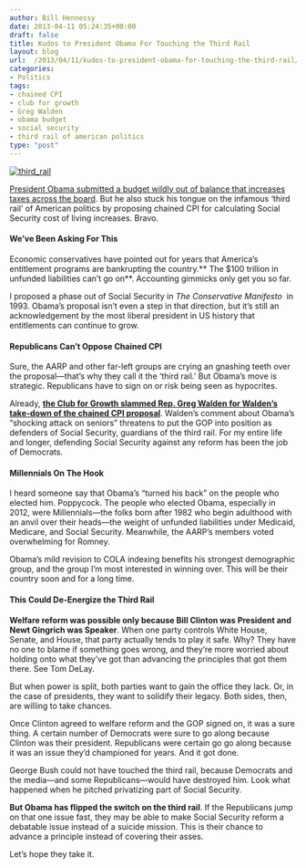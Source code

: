 ```yaml
---
author: Bill Hennessy
date: 2013-04-11 05:24:35+00:00
draft: false
title: Kudos to President Obama For Touching the Third Rail
layout: blog
url:  /2013/04/11/kudos-to-president-obama-for-touching-the-third-rail/
categories:
- Politics
tags:
- chained CPI
- club for growth
- Greg Walden
- obama budget
- social security
- third rail of american politics
type: "post"
---
```


[![third_rail](https://hennessysview.com/wp-content/uploads/2013/04/third_rail_thumb.jpg)
](https://hennessysview.com/wp-content/uploads/2013/04/third_rail.jpg)

[President Obama submitted a budget wildly out of balance that increases taxes across the board](https://www.nationalreview.com/articles/345162/obama-s-baby-step-michael-tanner). But he also stuck his tongue on the infamous ‘third rail’ of American politics by proposing chained CPI for calculating Social Security cost of living increases. Bravo.


#### We’ve Been Asking For This


Economic conservatives have pointed out for years that America’s entitlement programs are bankrupting the country.** The $100 trillion in unfunded liabilities can’t go on**. Accounting gimmicks only get you so far.

I proposed a phase out of Social Security in _The Conservative Manifesto_  in 1993. Obama’s proposal isn’t even a step in that direction, but it’s still an acknowledgement by the most liberal president in US history that entitlements can continue to grow.


#### Republicans Can’t Oppose Chained CPI


Sure, the AARP and other far-left groups are crying an gnashing teeth over the proposal—that’s why they call it the ‘third rail.’ But Obama’s move is strategic. Republicans have to sign on or risk being seen as hypocrites.

Already, **[the Club for Growth slammed Rep. Greg Walden for Walden’s take-down of the chained CPI proposal](https://www.businessinsider.com/social-security-cuts-chained-cpi-greg-walden-club-for-growth-2013-4)**. Walden’s comment about Obama’s “shocking attack on seniors” threatens to put the GOP into position as defenders of Social Security, guardians of the third rail. For my entire life and longer, defending Social Security against any reform has been the job of Democrats.


#### Millennials On The Hook


I heard someone say that Obama’s “turned his back” on the people who elected him. Poppycock. The people who elected Obama, especially in 2012, were Millennials—the folks born after 1982 who begin adulthood with an anvil over their heads—the weight of unfunded liabilities under Medicaid, Medicare, and Social Security. Meanwhile, the AARP’s members voted overwhelming for Romney.

Obama’s mild revision to COLA indexing benefits his strongest demographic group, and the group I’m most interested in winning over. This will be their country soon and for a long time.


#### This Could De-Energize the Third Rail


**Welfare reform was possible only because Bill Clinton was President and Newt Gingrich was Speaker**. When one party controls White House, Senate, and House, that party actually tends to play it safe. Why? They have no one to blame if something goes wrong, and they’re more worried about holding onto what they’ve got than advancing the principles that got them there. See Tom DeLay.

But when power is split, both parties want to gain the office they lack. Or, in the case of presidents, they want to solidify their legacy. Both sides, then, are willing to take chances.

Once Clinton agreed to welfare reform and the GOP signed on, it was a sure thing. A certain number of Democrats were sure to go along because Clinton was their president. Republicans were certain go go along because it was an issue they’d championed for years. And it got done.

George Bush could not have touched the third rail, because Democrats and the media—and some Republicans—would have destroyed him. Look what happened when he pitched privatizing part of Social Security.

**But Obama has flipped the switch on the third rail**. If the Republicans jump on that one issue fast, they may be able to make Social Security reform a debatable issue instead of a suicide mission. This is their chance to advance a principle instead of covering their asses.

Let’s hope they take it.
